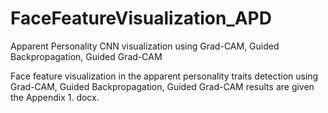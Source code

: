 # FaceFeatureVisualization_APD
Apparent Personality CNN visualization using Grad-CAM, Guided Backpropagation, Guided Grad-CAM

Face feature visualization in the apparent personality traits detection using Grad-CAM, Guided Backpropagation, Guided Grad-CAM results are given the Appendix 1. docx. 

